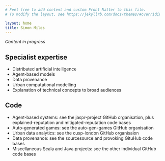 ```yaml
---
# Feel free to add content and custom Front Matter to this file.
# To modify the layout, see https://jekyllrb.com/docs/themes/#overriding-theme-defaults

layout: home
title: Simon Miles
---
```


*Content in progress*

## Specialist expertise

* Distributed artificial intelligence
* Agent-based models
* Data provenance
* Urban computational modelling
* Explanation of technical concepts to broad audiences

## Code

* Agent-based systems: see the jaspr-project GitHub organisation, plus explained-reputation and mitigated-reputation code bases
* Auto-generated games: see the auto-gen-games GitHub organisation
* Urban data analytics: see the cusp-london GitHub organisaion
* Data provenance: see the sourcesource and provoking GituHub code bases
* Miscellaneous Scala and Java projects: see the other individual GitHub code bases
